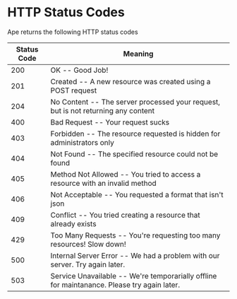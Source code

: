 # HTTP Status Codes

Ape returns the following HTTP status codes


Status Code | Meaning
---------- | -------
200 | OK -- Good Job!
201 | Created -- A new resource was created using a POST request
204 | No Content -- The server processed your request, but is not returning any content
400 | Bad Request -- Your request sucks
403 | Forbidden -- The resource requested is hidden for administrators only
404 | Not Found -- The specified resource could not be found
405 | Method Not Allowed -- You tried to access a resource with an invalid method
406 | Not Acceptable -- You requested a format that isn't json
409 | Conflict -- You tried creating a resource that already exists
429 | Too Many Requests -- You're requesting too many resources! Slow down!
500 | Internal Server Error -- We had a problem with our server. Try again later.
503 | Service Unavailable -- We're temporarially offline for maintanance. Please try again later.
